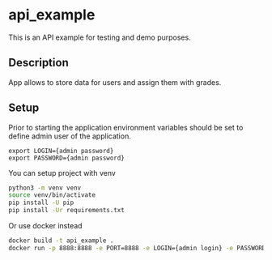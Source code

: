 # api_example

This is an API example for testing and demo purposes.

## Description

App allows to store data for users and assign them with grades.

## Setup

Prior to starting the application environment variables should be set to define admin user of the application.

```
export LOGIN={admin password}
export PASSWORD={admin password}
```

You can setup project with venv

```bash
python3 -m venv venv
source venv/bin/activate
pip install -U pip
pip install -Ur requirements.txt
```

Or use docker instead

```bash
docker build -t api_example .
docker run -p 8888:8888 -e PORT=8888 -e LOGIN={admin login} -e PASSWORD={admin password} api_example
```
